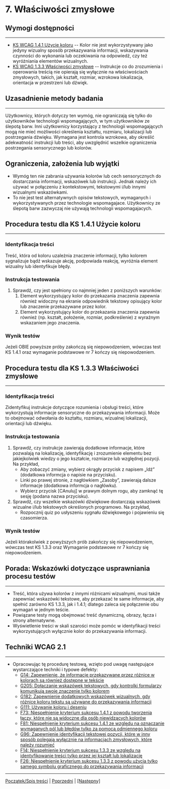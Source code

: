 # 7. Właściwości zmysłowe

## Wymogi dostępności
----------------------
-   [KS WCAG 1.4.1 Użycie koloru](http://www.w3.org/TR/UNDERSTANDING-WCAG20/visual-audio-contrast-without-color.html) -- Kolor nie jest wykorzystywany jako jedyny wizualny sposób przekazywania informacji, wskazywania czynności do wykonania lub oczekiwania na odpowiedź, czy też wyróżniania elementów wizualnych.
-   [KS WCAG 1.3.3 Właściwości zmysłowe](http://www.w3.org/TR/UNDERSTANDING-WCAG20/content-structure-separation-understanding.html) -- Instrukcje co do zrozumienia i operowania treścią nie opierają się wyłącznie na właściwościach zmysłowych, takich, jak kształt, rozmiar, wzrokowa lokalizacja, orientacja w przestrzeni lub dźwięk.

## Uzasadnienie metody badania
------------------------------
Użytkownicy, których dotyczy ten wymóg, nie ograniczają się tylko do użytkowników technologii wspomagających, w tym użytkowników ze ślepotą barw. Inni użytkownicy korzystający z technologii wspomagających mogą nie mieć możliwości określenia kształtu, rozmiaru, lokalizacji lub postrzegania dźwięku. Wymagana jest kontrola wzrokowa, aby określić adekwatność instrukcji lub treści, aby uwzględnić wszelkie ograniczenia postrzegania sensorycznego lub kolorów.

## Ograniczenia, założenia lub wyjątki
-   Wymóg ten nie zabrania używania kolorów lub cech sensorycznych do dostarczania informacji, wskazówek lub instrukcji. Jednak należy ich używać w połączeniu z kontekstowymi, tekstowymi i/lub innymi wizualnymi wskazówkami.
-   To nie jest test alternatywnych opisów tekstowych, wymaganych i wykorzystywanych przez technologie wspomagajace. Użytkownicy ze ślepotą barw zazwyczaj nie używają technologii wspomagajacych.


## Procedura testu dla KS 1.4.1 Użycie koloru
---------------------------------------------
### Identyfikacja treści
Treść, która od koloru uzależnia znaczenie informacji, tylko kolorem sygnalizuje bądź wskazuje akcję, podpowiada reakcję, wyróżnia element wizualny lub identyfikuje błędy.


### Instrukcja testowania
1.  Sprawdź, czy jest spełniony co najmniej jeden z poniższych warunków:
    1.  Element wykorzystujący kolor do przekazania znaczenia zapewnia również widoczny na ekranie odpowiednik tekstowy opisujący kolor lub znaczenie przekazywane przez kolor.
    2.  Element wykorzystujący kolor do przekazania znaczenia zapewnia również (np. kształt, położenie, rozmiar, podkreślenie) z wyraźnym wskazaniem jego znaczenia.

### Wynik testów
Jeżeli OBIE powyższe próby zakończą się niepowodzeniem, wówczas test KS 1.4.1 oraz wymaganie podstawowe nr 7 kończy się niepowodzeniem.

## Procedura testu dla KS 1.3.3 Właściwości zmysłowe
----------------------------------------------------
### Identyfikacja treści
Zidentyfikuj instrukcje dotyczące rozumienia i obsługi treści, które wykorzystują informacje sensoryczne do przekazywania informacji. Może to obejmować odwołania do kształtu, rozmiaru, wizualnej lokalizacji, orientacji lub dźwięku.

### Instrukcja testowania
1.  Sprawdź, czy instrukcje zawierają dodatkowe informacje, które pozwalają na lokalizację, identyfikację i zrozumienie elementu bez jakiejkolwiek wiedzy o jego kształcie, rozmiarze lub względnej pozycji. Na przykład,
    -   Aby zobaczyć zmiany, wybierz okrągły przycisk z napisem „Idź” (dodatkowa informcja o napisie na przycisku).
    -   Linki po prawej stronie, z nagłówkiem „Zasoby”, zawierają dalsze informacje (dodatkowa informcja o nagłówku).
    -   Wybierz przycisk \[CAnuluj\] w prawym dolnym rogu, aby zamknąć tę sesję (podana nazwa przycisku).
2.  Sprawdź, czy wszelkie wskazówki dźwiękowe dostarczają wskazówek wizualne i/lub tekstowych określonych programowo. Na przykład,
    -   Rozpocznij quiz po usłyszeniu sygnału dźwiękowego i pojawieniu się czasomierza.

### Wynik testów
Jeżeli którakolwiek z powyższych prób zakończy się niepowodzeniem, wówczas test KS 1.3.3 oraz Wymaganie podstawowe nr 7 kończy się niepowodzeniem.

## Porada: Wskazówki dotyczące usprawniania procesu testów
----------------------------------------------------------
-   Treść, która używa kolorów z innymi różnicami wizualnymi, musi także zapewniać wskazówki tekstowe, aby przekazać te same informacje, aby spełnić zarówno KS 1.3.3, jak i 1.4.1; dlatego zaleca się połączenie obu wymagań w jednym teście.
-   Powiązane testy mogą obejmować treść dynamiczną, obrazy, łącza i strony alternatywne.
-   Wyświetlenie treści w skali szarości może pomóc w identyfikacji treści wykorzystujących wyłącznie kolor do przekazywania informacji.

## Techniki WCAG 2.1
--------------------
-   Opracowując tę procedurę testową, wzięto pod uwagę następujące wystarczające techniki i typowe defekty:
    -   [G14: Zapewnienie, że informacje przekazywane przez różnice w kolorach są również dostępne w tekście](https://www.w3.org/TR/WCAG20-TECHS/G14.html)
    -   [G205: Dołączanie wskazówek tekstowych, gdy kontrolki formularzy komunikują swoje znaczenie tylko kolorem](https://www.w3.org/TR/WCAG20-TECHS/G205.html)
    -   [G182: Zapewnienie dodatkowych wskazówek wizualnych, gdy różnice koloru tekstu są używane do przekazywania informacji](https://www.w3.org/TR/WCAG20-TECHS/G182.html)
    -   [G111: Używanie koloru i deseniu](https://www.w3.org/TR/WCAG20-TECHS/G111.html)
    -   [F73: Niespełnienie kryterium sukcesu 1.4.1 z powodu tworzenia łączy, które nie są widoczne dla osób niewidzących kolorów](https://www.w3.org/TR/WCAG20-TECHS/F73.html)
    -   [F81: Niespełnienie kryterium sukcesu 1.4.1 ze względu na oznaczanie wymaganych pól lub błędów tylko za pomocą odmiennego koloru](https://www.w3.org/TR/WCAG20-TECHS/F81.html)
    -   [G96: Zapewnienie identyfikacji tekstowej pozycji, które w inny sposób polegają wyłącznie na informacjach zmysłowych, które należy rozumieć](https://www.w3.org/TR/WCAG20-TECHS/G96.html)
    -   [F14: Niespełnienie kryterium sukcesu 1.3.3 ze względu na identyfikowanie treści tylko przez jej kształt lub lokalizację](https://www.w3.org/TR/WCAG20-TECHS/F14.html)
    -   [F26: Niespełnienie kryterium sukcesu 1.3.3 z powodu użycia tylko samego symbolu graficznego do przekazywania informacji](https://www.w3.org/TR/WCAG20-TECHS/F26.html)

----------------------------------------
[Początek/Spis treści](index.md) | [Poprzedni](06Obrazy.md) | [[Następny]](08Kontrast.md)
